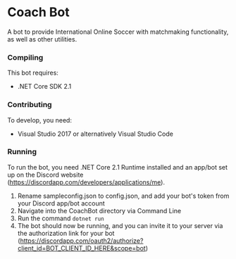 # Coach Bot
A bot to provide International Online Soccer with matchmaking functionality, as well as other utilities.

### Compiling
This bot requires:
- .NET Core SDK 2.1

### Contributing
To develop, you need:
- Visual Studio 2017 or alternatively Visual Studio Code

### Running
To run the bot, you need .NET Core 2.1 Runtime installed and an app/bot set up on the Discord website (https://discordapp.com/developers/applications/me).

1. Rename sampleconfig.json to config.json, and add your bot's token from your Discord app/bot account
2. Navigate into the CoachBot directory via Command Line
3. Run the command `dotnet run`
4. The bot should now be running, and you can invite it to your server via the authorization link for your bot (https://discordapp.com/oauth2/authorize?client_id=BOT_CLIENT_ID_HERE&scope=bot)
